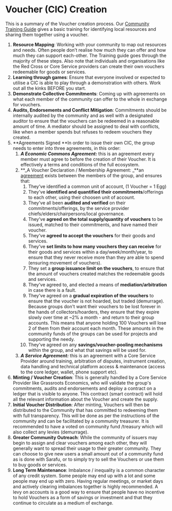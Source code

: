 # Voucher (CIC) Creation

This is a summary of the Voucher creation process. Our [Community Training Guide](/edu/training/) gives a basic training for identifying local resources and sharing them together using a voucher.

1. **Resource Mapping**: Working with your community to map out resources and needs. Often people don’t realise how much they can offer and how much they can support each-other. The Training guide goes through the majority of these steps. Also note that individuals and organisations like the Red Cross or Core Service providers can create their own vouchers redeemable for goods or services.
2. **Learning through games**: Ensure that everyone involved or expected to utilise a CIC is able to play through a demonstration with others. Work out all the kinks BEFORE you start.
3. **Demonstrate Collective Commitments**: Coming up with agreements on what each member of the community can offer to the whole in exchange for vouchers.
4. **Audits, Endorsements and Conflict Mitigation**: Commitments should be internally audited by the community and as well with a designated auditor to ensure that the vouchers can be redeemed in a reasonable amount of time. A mediator should be assigned to deal with conflicts, like when a member spends but refuses to redeem vouchers they created.
5. **Agreements Signed **In order to issue their own CIC, the group needs to enter into three agreements, in this order:
    1. **_A Economic Commons Agreement:_** this is an agreement every member must agree to before the creation of their Voucher. It is effectively a terms and conditions of the full ecosystem.
    2. **_A Voucher Declaration / Membership Agreement: _**an [agreement](/legal/voucher/) exists between the members of the group, and ensures that:
        1. They’ve identified a common unit of account, (1 Voucher = 1 Egg)
        2. They’ve **identified and quantified their commitments**/offerings to each other, using their choosen unit of account.
        3. They’ve all been **audited and verified** on their commitments/offerings, by the service provider chiefs/elders/chairpersons/local governance.
        4. They’ve **agreed on the total supply/quantity of vouchers** to be issued, matched to their commitments, and have named their voucher.
        5. They’ve **agreed to accept the vouchers** for their goods and services.
        6. They’ve **set limits to how many vouchers they can receive** for their goods and services within a day/week/month/year, to ensure that they never receive more than they are able to spend (ensuring movement of vouchers).
        6. They set a **group issuance limit on the vouchers**, to ensure that the amount of vouchers created matches the redeemable goods and services.
        7. They’ve agreed to, and elected a means of **mediation/arbitration** in case there is a fault.
        8. They’ve agreed on a **gradual expiration of the vouchers** to ensure that the voucher is not hoarded, but traded (demurrage). Because groups don't want their vouchers to be lost forever in the hands of collectors/hoarders, they ensure that they expire slowly over time at ~2% a month - and return to their group accounts. This means that anyone holding 100 Vouchers will lose 2 of them from their account each month. These amounts in the community funds of the groups can be used for projects and supporting the needy.
        9. They’ve agreed on any **savings/voucher-pooling mechanisms** within the group, and what that savings will be used for.
    3. **_A Service Agreement:_** this is an agreement with a Core Service Provider around training, arbitration of disputes, instrument creation, data handling and technical platform access & maintenance (access to the core ledger, wallet, phone support etc).
6. **Minting / Voucher Creation**: This is generally handled by a Core Service Provider like Grassroots Economics, who will validate the group's commitments, audits and endorsements and deploy a contract on a ledger that is visible to anyone. This contract (smart contract) will hold all the relevant information about the Voucher and create the supply.
7. **Initial Voucher Distribution**: After minting, Vouchers will then be distributed to the Community that has committed to redeeming them with full transparency. This will be done as per the instructions of the community and can be facilitated by a community treasurer. It is recommended to have a voted on community fund /treasury which will also collect any levies (demurrage).
8. **Greater Community Outreach**: While the community of issuers may begin to assign and clear vouchers among each other, they will generally want to spread their usage to their greater community. They can choose to give new users a small amount out of a community fund as is done with Sarafu, or to simply try to sell the Vouchers or use them to buy goods or services.
9. **Long Term Maintenance**: Imbalance / inequality is a common character of any credit system. Some people may end up with a lot and some people may end up with zero. Having regular meetings, or market days and actively clearing imbalances together is highly recommended. A levy on accounts is a good way to ensure that people have no incentive to hold Vouchers as a form of savings or investment and that they continue to circulate as a medium of exchange.